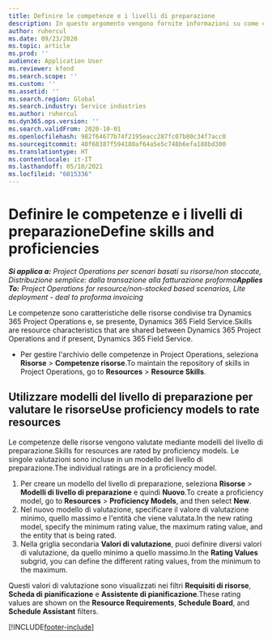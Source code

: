 ```yaml
---
title: Definire le competenze e i livelli di preparazione
description: In questo argomento vengono fornite informazioni su come configurare i modelli del livello di preparazione per valutare le risorse.
author: ruhercul
ms.date: 09/23/2020
ms.topic: article
ms.prod: ''
audience: Application User
ms.reviewer: kfend
ms.search.scope: ''
ms.custom: ''
ms.assetid: ''
ms.search.region: Global
ms.search.industry: Service industries
ms.author: ruhercul
ms.dyn365.ops.version: ''
ms.search.validFrom: 2020-10-01
ms.openlocfilehash: 982f64677b74f2195eacc287fc07b80c34f7acc0
ms.sourcegitcommit: 40f68387f594180af64a5e5c748b6efa188bd300
ms.translationtype: HT
ms.contentlocale: it-IT
ms.lasthandoff: 05/10/2021
ms.locfileid: "6015336"
---
```

# <a name="define-skills-and-proficiencies"></a><span data-ttu-id="e4666-103">Definire le competenze e i livelli di preparazione</span><span class="sxs-lookup"><span data-stu-id="e4666-103">Define skills and proficiencies</span></span>

<span data-ttu-id="e4666-104">_**Si applica a:** Project Operations per scenari basati su risorse/non stoccate, Distribuzione semplice: dalla transazione alla fatturazione proforma_</span><span class="sxs-lookup"><span data-stu-id="e4666-104">_**Applies To:** Project Operations for resource/non-stocked based scenarios, Lite deployment - deal to proforma invoicing_</span></span>

<span data-ttu-id="e4666-105">Le competenze sono caratteristiche delle risorse condivise tra Dynamics 365 Project Operations e, se presente, Dynamics 365 Field Service.</span><span class="sxs-lookup"><span data-stu-id="e4666-105">Skills are resource characteristics that are shared between Dynamics 365 Project Operations and if present, Dynamics 365 Field Service.</span></span> 

- <span data-ttu-id="e4666-106">Per gestire l'archivio delle competenze in Project Operations, seleziona **Risorse** \> **Competenze risorse**.</span><span class="sxs-lookup"><span data-stu-id="e4666-106">To maintain the repository of skills in Project Operations, go to **Resources** \> **Resource Skills**.</span></span> 

## <a name="use-proficiency-models-to-rate-resources"></a><span data-ttu-id="e4666-107">Utilizzare modelli del livello di preparazione per valutare le risorse</span><span class="sxs-lookup"><span data-stu-id="e4666-107">Use proficiency models to rate resources</span></span>

<span data-ttu-id="e4666-108">Le competenze delle risorse vengono valutate mediante modelli del livello di preparazione.</span><span class="sxs-lookup"><span data-stu-id="e4666-108">Skills for resources are rated by proficiency models.</span></span> <span data-ttu-id="e4666-109">Le singole valutazioni sono incluse in un modello del livello di preparazione.</span><span class="sxs-lookup"><span data-stu-id="e4666-109">The individual ratings are in a proficiency model.</span></span> 

1. <span data-ttu-id="e4666-110">Per creare un modello del livello di preparazione, seleziona **Risorse** \> **Modelli di livello di preparazione** e quindi **Nuovo**.</span><span class="sxs-lookup"><span data-stu-id="e4666-110">To create a proficiency model, go to **Resources** \> **Proficiency Models**, and then select **New**.</span></span>
2. <span data-ttu-id="e4666-111">Nel nuovo modello di valutazione, specificare il valore di valutazione minimo, quello massimo e l'entità che viene valutata.</span><span class="sxs-lookup"><span data-stu-id="e4666-111">In the new rating model, specify the minimum rating value, the maximum rating value, and the entity that is being rated.</span></span>
3. <span data-ttu-id="e4666-112">Nella griglia secondaria **Valori di valutazione**, puoi definire diversi valori di valutazione, da quello minimo a quello massimo.</span><span class="sxs-lookup"><span data-stu-id="e4666-112">In the **Rating Values** subgrid, you can define the different rating values, from the minimum to the maximum.</span></span>


<span data-ttu-id="e4666-113">Questi valori di valutazione sono visualizzati nei filtri **Requisiti di risorse**, **Scheda di pianificazione** e **Assistente di pianificazione**.</span><span class="sxs-lookup"><span data-stu-id="e4666-113">These rating values are shown on the **Resource Requirements**, **Schedule Board**, and **Schedule Assistant** filters.</span></span>


[!INCLUDE[footer-include](../includes/footer-banner.md)]